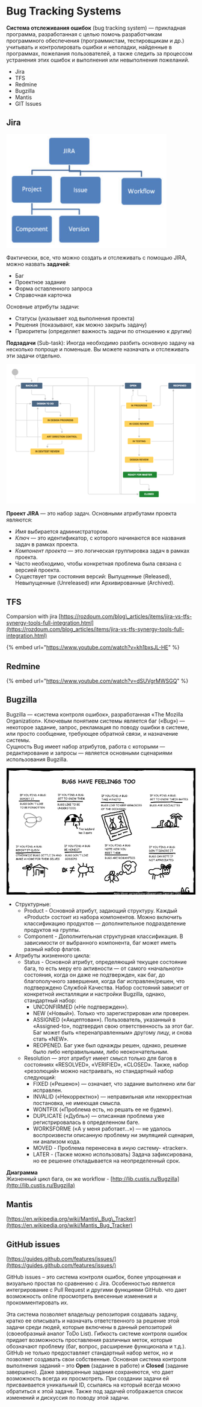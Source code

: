 # Bug Tracking Systems

**Система отслеживания ошибок** \(bug tracking system\) — прикладная программа, разработанная с целью помочь разработчикам программного обеспечения \(программистам, тестировщикам и др.\) учитывать и контролировать ошибки и неполадки, найденные в программах, пожелания пользователей, а также следить за процессом устранения этих ошибок и выполнения или невыполнения пожеланий.

* Jira
* TFS
* Redmine
* Bugzilla
* Mantis
* GIT Issues

## Jira 

![&#x41A;&#x43E;&#x43D;&#x446;&#x435;&#x43F;&#x442;&#x443;&#x430;&#x43B;&#x44C;&#x43D;&#x44B;&#x435; &#x43F;&#x43E;&#x43D;&#x44F;&#x442;&#x438;&#x44F; JIRA](../.gitbook/assets/image%20%2824%29.png)

Фактически, все, что можно создать и отслеживать с помощью JIRA, можно назвать **задачей**:

* Баг
* Проектное задание
* Форма оставленного запроса
* Справочная карточка

Основные атрибуты задачи: 

* Статусы \(указывает ход выполнения проекта\)
* Решения \(показывают, как можно закрыть задачу\)
* Приоритеты \(определяет важность задачи по отношению к другим\)

**Подзадачи** \(Sub-task\): Иногда необходимо разбить основную задачу на несколько попроще и поменьше. Вы можете назначать и отслеживать эти задачи отдельно.

![&#x41F;&#x440;&#x438;&#x43C;&#x435;&#x440; &#x436;&#x438;&#x437;&#x43D;&#x435;&#x43D;&#x43D;&#x43E;&#x433;&#x43E; &#x446;&#x438;&#x43A;&#x43B;&#x430;](../.gitbook/assets/image%20%2840%29.png)

**Проект JIRA** — это набор задач. Основными атрибутами проекта являются:

* _Имя_ выбирается администратором.
* _Ключ_ — это идентификатор, с которого начинаются все названия задач в рамках проекта.
* _Компонент проекта_ — это логическая группировка задач в рамках проекта.
* Часто необходимо, чтобы конкретная проблема была связана с версией проекта.
* Существует три состояния версий: Выпущенные \(Released\), Невыпущенные \(Unreleased\) или Архивированные \(Archived\).

## TFS

Comparsion with jira [https://rozdoum.com/blog\_articles/items/jira-vs-tfs-synergy-tools-full-integration.html](https://rozdoum.com/blog_articles/items/jira-vs-tfs-synergy-tools-full-integration.html)

{% embed url="https://www.youtube.com/watch?v=kh1bxsJL-HE" %}

##  Redmine

{% embed url="https://www.youtube.com/watch?v=dSUVgrMWSGQ" %}

##  Bugzilla

Bugzilla — «система контроля ошибок», разработанная «The Mozilla Organization». Ключевым понятием системы является баг \(«Bug»\) — некоторое задание, запрос, рекламация по поводу ошибки в системе, или просто сообщение, требующее обратной связи, и назначение системы.   
Сущность Bug имеет набор атрибутов, работа с которыми — редактирование и запросы — является основными сценариями использования Bugzilla.

![](../.gitbook/assets/image%20%287%29.png)

* Структурные:
  * Product - Основной атрибут, задающий структуру. Каждый «Product» состоит из набора компонентов. Можно включить классификацию продуктов — дополнительное подразделение продуктов на группы.
  * Component - Дополнительная структурная классификация. В зависимости от выбранного компонента, баг может иметь разный набор флагов.
* Атрибуты жизненного цикла:
  * Status - Основной атрибут, определяющий текущее состояние бага, то есть меру его активности — от самого «начального» состояния, когда он даже не подтвержден, как баг, до благополучного завершения, когда баг исправлен/решен, что подтверждено Службой Качества. Набор состояний зависит от конкретной инсталляции и настройки Bugzilla, однако, стандартный набор:
    * UNCONFIRMED \(«Не подтвержден»\).
    * NEW \(«Новый»\). Только что зарегистрирован или проверен.
    * ASSIGNED \(«Акцептован»\). Пользователь, указанный в «Assigned-to», подтвердил свою ответственность за этот баг. Баг может быть «перенаправленным» другому лицу, и снова стать «NEW».
    * REOPENED. Баг уже был однажды решен, однако, решение было либо неправильными, либо неокончательным.
  * Resolution — этот атрибут имеет смысл только для багов в состояниях «RESOLVED», «VERIFIED», «CLOSED». Также, набор «резолюций» можно настраивать, но стандартный набор следующий:
    * FIXED \(«Решено»\) — означает, что задание выполнено или баг исправлен.
    * INVALID \(«Некорректно»\) — неправильная или некорректная постановка, не имеющая смысла.
    * WONTFIX \(«Проблема есть, но решать ее не будем»\).
    * DUPLICATE \(«Дубль»\) — описанная проблема уже регистрировалась в определенном баге.
    * WORKSFORME \(«А у меня работает…»\) — не удалось воспроизвести описанную проблему ни эмуляцией сценария, ни анализом кода.
    * MOVED - Проблема перенесена в иную систему- «tracker».
    * LATER - \(Также можно использовать\) Задача зафиксирована, но ее решение откладывается на неопределенный срок.

**Диаграмма**   
Жизненный цикл бага, он же workflow - [http://lib.custis.ru/Bugzilla](http://lib.custis.ru/Bugzilla)  


## Mantis

[https://en.wikipedia.org/wiki/Mantis\_Bug\_Tracker](https://en.wikipedia.org/wiki/Mantis_Bug_Tracker)

## GitHub issues

[https://guides.github.com/features/issues/](https://guides.github.com/features/issues/)

GitHub issues – это система контроля ошибок, более упрощенная и визуально простая по сравнению с Jira. Особенностью является интегрирование с Pull Request и другими функциями GitHub. что дает возможность online просмотреть внесенные изменения и прокомментировать их.

Эта система позволяет владельцу репозитория создавать задачу, кратко ее описывать и назначать ответственного за решение этой задачи среди людей, которые включены в данный репозиторий \(своеобразный аналог ToDo List\). Гибкость системе контроля ошибок придает возможность проставления различных меток, которые обозначают проблему \(баг, вопрос, расширение функционала и т.д.\). GitHub не только предоставляет стандартный набор меток, но и позволяет создавать свои собственные. Основная система контроля выполнения заданий – это **Open** \(задание в работе\) и **Closed** \(задание завершено\). Даже завершенные задания сохраняются, что дает возможность всегда их просмотреть. При создании задачи ей присваивается уникальный ID, ссылаясь на который всегда можно обратиться к этой задаче. Также под задачей отображается список изменений и дискуссия по поводу этой задачи.

